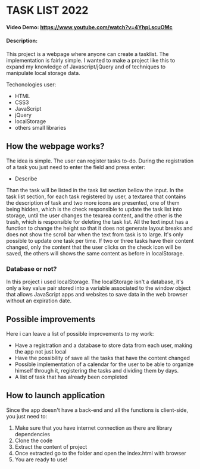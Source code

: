 # TASK LIST 2022
#### Video Demo:  <https://www.youtube.com/watch?v=4YhpLscuOMc>
#### Description:
This project is a webpage where anyone can create a tasklist. The implementation is fairly simple. I wanted to make a project like this to expand my knowledge of Javascript/jQuery and of techniques to manipulate local storage data.

Techonologies user:
- HTML
- CSS3
- JavaScript
- jQuery
- localStorage
- others small libraries

## How the webpage works?

The idea is simple. The user can register tasks to-do. During the registration of a task you just need to enter the field and press enter:

- Describe

Than the task will be listed in the task list section bellow the input. In the task list section, for each task registered by user, a textarea that contains the description of task and two more icons are presented, one of them being hidden, which is the check responsible to update the task list into storage, until the user changes the texarea content, and the other is the trash, which is responsible for deleting the task list. All the text input has a function to change the height so that it does not generate layout breaks and does not show the scroll bar when the text from task is to large. It's only possible to update one task per time. If two or three tasks have their content changed, only the content that the user clicks on the check icon will be saved, the others will shows the same content as before in localStorage.

### Database or not?
In this project i used localStorage. The localStorage isn't a database, it's only a key value pair stored into a variable associated to the window object that allows JavaScript apps and websites to save data in the web browser without an expiration date.

## Possible improvements
Here i can leave a list of possible improvements to my work:

- Have a registration and a database to store data from each user, making the app not just local
- Have the possibility of save all the tasks that have the content changed
- Possible implementation of a calendar for the user to be able to organize himself through it, registering the tasks and dividing them by days.
- A list of task that has already been completed

## How to launch application
Since the app doesn't have a back-end and all the functions is client-side, you just need to:

1. Make sure that you have internet connection as there are library dependencies
2. Clone the code
3. Extract the content of project
4. Once extracted go to the folder and open the index.html with browser
5. You are ready to use!